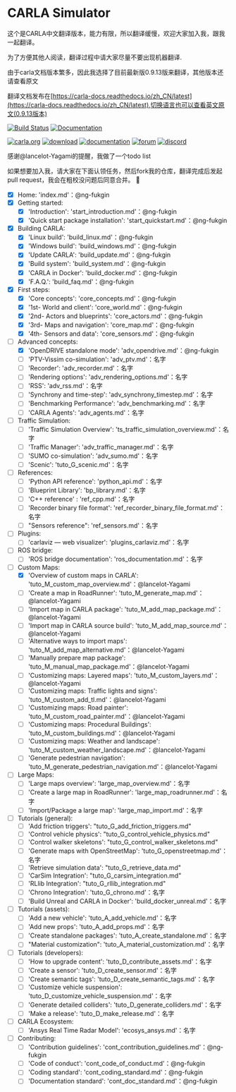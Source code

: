 CARLA Simulator
===============
这个是CARLA中文翻译版本，能力有限，所以翻译缓慢，欢迎大家加入我，跟我一起翻译。

为了方便其他人阅读，翻译过程中请大家尽量不要出现机器翻译.

由于carla文档版本繁多，因此我选择了目前最新版0.9.13版来翻译，其他版本还请查看原文

翻译文档发布在[https://carla-docs.readthedocs.io/zh_CN/latest](https://carla-docs.readthedocs.io/zh_CN/latest),切换语言也可以查看英文原文(0.9.13版本)

[![Build Status](https://travis-ci.org/carla-simulator/carla.svg?branch=master)](https://travis-ci.org/carla-simulator/carla)
[![Documentation](https://readthedocs.org/projects/carla/badge/?version=latest)](https://carla-docs.readthedocs.io/zh_CN/latest/)

[![carla.org](Docs/img/btn/web.png)](http://carla.org)
[![download](Docs/img/btn/download.png)](https://github.com/carla-simulator/carla/blob/master/Docs/download.md)
[![documentation](Docs/img/btn/docs.png)](https://carla-docs.readthedocs.io/zh_CN/latest/)
[![forum](Docs/img/btn/forum.png)](https://github.com/carla-simulator/carla/discussions)
[![discord](Docs/img/btn/chat.png)](https://discord.gg/8kqACuC)

感谢@lancelot-Yagami的提醒，我做了一个todo list 

如果想要加入我，请大家在下面认领任务，然后fork我的仓库，翻译完成后发起pull request，我会在粗校没问题后同意合并。 :tada:

- [x] Home: 'index.md'：@ng-fukgin
- [x] Getting started:
  - [x] 'Introduction': 'start_introduction.md'：@ng-fukgin
  - [x] 'Quick start package installation': 'start_quickstart.md'：@ng-fukgin
- [x] Building CARLA:
  - [x] 'Linux build': 'build_linux.md'：@ng-fukgin
  - [x] 'Windows build': 'build_windows.md'：@ng-fukgin
  - [x] 'Update CARLA': 'build_update.md'：@ng-fukgin
  - [x] 'Build system': 'build_system.md'：@ng-fukgin
  - [x] 'CARLA in Docker': 'build_docker.md'：@ng-fukgin
  - [x] 'F.A.Q.': 'build_faq.md'：@ng-fukgin
- [x] First steps:
  - [x] 'Core concepts': 'core_concepts.md'：@ng-fukgin
  - [x] '1st-   World and client': 'core_world.md'：@ng-fukgin
  - [x] '2nd-  Actors and blueprints': 'core_actors.md'：@ng-fukgin
  - [x] '3rd-  Maps and navigation': 'core_map.md'：@ng-fukgin
  - [x] '4th-  Sensors and data': 'core_sensors.md'：@ng-fukgin
- [ ] Advanced concepts:
  - [x] 'OpenDRIVE standalone mode': 'adv_opendrive.md'：@ng-fukgin
  - [ ] 'PTV-Vissim co-simulation': 'adv_ptv.md'：名字
  - [ ] 'Recorder': 'adv_recorder.md'：名字
  - [ ] 'Rendering options': 'adv_rendering_options.md'：名字
  - [ ] 'RSS': 'adv_rss.md'：名字
  - [ ] 'Synchrony and time-step': 'adv_synchrony_timestep.md'：名字
  - [ ] 'Benchmarking Performance': 'adv_benchmarking.md'：名字
  - [ ] 'CARLA Agents': 'adv_agents.md'：名字
- [ ] Traffic Simulation:
  - [ ] 'Traffic Simulation Overview': 'ts_traffic_simulation_overview.md'：名字
  - [ ] 'Traffic Manager': 'adv_traffic_manager.md'：名字
  - [ ] 'SUMO co-simulation': 'adv_sumo.md'：名字
  - [ ] 'Scenic': 'tuto_G_scenic.md'：名字
- [ ] References:
  - [ ] 'Python API reference': 'python_api.md'：名字
  - [ ] 'Blueprint Library': 'bp_library.md'：名字
  - [ ] 'C++ reference' : 'ref_cpp.md'：名字
  - [ ] 'Recorder binary file format': 'ref_recorder_binary_file_format.md'：名字
  - [ ] "Sensors reference": 'ref_sensors.md'：名字  
- [ ] Plugins:
  - [ ] 'carlaviz — web visualizer': 'plugins_carlaviz.md'：名字
- [ ] ROS bridge:
  - [ ] 'ROS bridge documentation': 'ros_documentation.md'：名字
- [ ] Custom Maps:
  - [x] 'Overview of custom maps in CARLA': 'tuto_M_custom_map_overview.md'：@lancelot-Yagami
  - [ ] 'Create a map in RoadRunner': 'tuto_M_generate_map.md'：@lancelot-Yagami
  - [ ] 'Import map in CARLA package': 'tuto_M_add_map_package.md'：@lancelot-Yagami
  - [ ] 'Import map in CARLA source build': 'tuto_M_add_map_source.md'：@lancelot-Yagami
  - [ ] 'Alternative ways to import maps': 'tuto_M_add_map_alternative.md'：@lancelot-Yagami
  - [ ] 'Manually prepare map package': 'tuto_M_manual_map_package.md'：@lancelot-Yagami
  - [ ] 'Customizing maps: Layered maps': 'tuto_M_custom_layers.md'：@lancelot-Yagami
  - [ ] 'Customizing maps: Traffic lights and signs': 'tuto_M_custom_add_tl.md'：@lancelot-Yagami
  - [ ] 'Customizing maps: Road painter': 'tuto_M_custom_road_painter.md'：@lancelot-Yagami
  - [ ] 'Customizing maps: Procedural Buildings': 'tuto_M_custom_buildings.md'：@lancelot-Yagami
  - [ ] 'Customizing maps: Weather and landscape': 'tuto_M_custom_weather_landscape.md'：@lancelot-Yagami
  - [ ] 'Generate pedestrian navigation': 'tuto_M_generate_pedestrian_navigation.md'：@lancelot-Yagami
- [ ] Large Maps:
  - [ ] 'Large maps overview': 'large_map_overview.md'：名字
  - [ ] 'Create a large map in RoadRunner': 'large_map_roadrunner.md'：名字
  - [ ] 'Import/Package a large map': 'large_map_import.md'：名字
- [ ] Tutorials (general):
  - [ ] 'Add friction triggers': "tuto_G_add_friction_triggers.md"
  - [ ] 'Control vehicle physics': "tuto_G_control_vehicle_physics.md"
  - [ ] 'Control walker skeletons': "tuto_G_control_walker_skeletons.md"
  - [ ] 'Generate maps with OpenStreetMap': 'tuto_G_openstreetmap.md'：名字
  - [ ] 'Retrieve simulation data': "tuto_G_retrieve_data.md"
  - [ ] 'CarSim Integration': "tuto_G_carsim_integration.md"
  - [ ] 'RLlib Integration': "tuto_G_rllib_integration.md"
  - [ ] 'Chrono Integration': 'tuto_G_chrono.md'：名字
  - [ ] 'Build Unreal and CARLA in Docker': 'build_docker_unreal.md'：名字
- [ ] Tutorials (assets):
  - [ ] 'Add a new vehicle': 'tuto_A_add_vehicle.md'：名字
  - [ ] 'Add new props': 'tuto_A_add_props.md'：名字
  - [ ] 'Create standalone packages': 'tuto_A_create_standalone.md'：名字
  - [ ] "Material customization": 'tuto_A_material_customization.md'：名字
- [ ] Tutorials (developers):
  - [ ] 'How to upgrade content': 'tuto_D_contribute_assets.md'：名字
  - [ ] 'Create a sensor': 'tuto_D_create_sensor.md'：名字
  - [ ] 'Create semantic tags': 'tuto_D_create_semantic_tags.md'：名字
  - [ ] 'Customize vehicle suspension': 'tuto_D_customize_vehicle_suspension.md'：名字
  - [ ] 'Generate detailed colliders': 'tuto_D_generate_colliders.md'：名字
  - [ ] 'Make a release': 'tuto_D_make_release.md'：名字
- [ ] CARLA Ecosystem:
  - [ ] 'Ansys Real Time Radar Model': 'ecosys_ansys.md'：名字
- [ ] Contributing:
  - [ ] 'Contribution guidelines': 'cont_contribution_guidelines.md'：@ng-fukgin
  - [ ] 'Code of conduct': 'cont_code_of_conduct.md'：@ng-fukgin
  - [ ] 'Coding standard': 'cont_coding_standard.md'：@ng-fukgin
  - [ ] 'Documentation standard': 'cont_doc_standard.md'：@ng-fukgin
